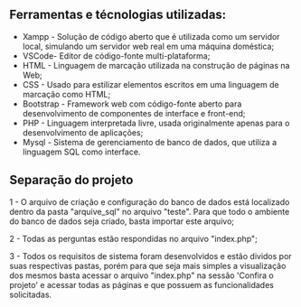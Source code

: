 ## Ferramentas e técnologias utilizadas:

- Xampp - Solução de código aberto que é utilizada como um servidor local, simulando um servidor web real em uma máquina doméstica;
- VSCode- Editor de código-fonte multi-plataforma;
- HTML - Linguagem de marcação utilizada na construção de páginas na Web;
- CSS - Usado para estilizar elementos escritos em uma linguagem de marcação como HTML;
- Bootstrap - Framework web com código-fonte aberto para desenvolvimento de componentes de interface e front-end;
- PHP - Linguagem interpretada livre, usada originalmente apenas para o desenvolvimento de aplicações;
- Mysql - Sistema de gerenciamento de banco de dados, que utiliza a linguagem SQL como interface.

## Separação do projeto

1 - O arquivo de criação e configuração do banco de dados está localizado dentro da pasta "arquive_sql" no arquivo "teste".
Para que todo o ambiente do banco de dados seja criado, basta importar este arquivo;

2 - Todas as perguntas estão respondidas no arquivo "index.php";

3 - Todos os requisitos de sistema foram desenvolvidos e estão dividos por suas respectivas pastas, porém para que seja mais simples a visualização dos mesmos
basta acessar o arquivo "index.php" na sessão 'Confira o projeto' e acessar todas as páginas e que possuem as funcionalidades solicitadas.

